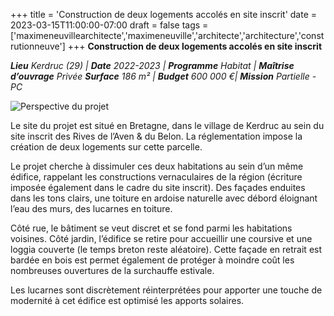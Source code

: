 +++
title = 'Construction de deux logements accolés en site inscrit'
date = 2023-03-15T11:00:00-07:00
draft = false
tags = ['maximeneuvillearchitecte','maximeneuville','architecte','architecture','construtionneuve']
+++
**Construction de deux logements accolés en site inscrit**

**_Lieu_** _Kerdruc (29) |_ **_Date_** _2022-2023 |_ **_Programme_** _Habitat |_ **_Maîtrise d’ouvrage_** _Privée_
**_Surface_** _186 m² |_ **_Budget_** _600 000 €|_ **_Mission_** _Partielle - PC_

![Perspective du projet](2101_Pers_1.jpg "Perspective du projet")

Le site du projet est situé en Bretagne, dans le village de Kerdruc au sein du site inscrit des Rives de l’Aven & du Belon. La réglementation impose la création de deux logements sur cette parcelle.

Le projet cherche à dissimuler ces deux habitations au sein d’un même édifice, rappelant les constructions vernaculaires de la région (écriture imposée également dans le cadre du site inscrit). Des façades enduites dans les tons clairs, une toiture en ardoise naturelle avec débord éloignant l’eau des murs, des lucarnes en toiture.

Côté rue, le bâtiment se veut discret et se fond parmi les habitations voisines. Côté jardin, l’édifice se retire pour accueillir une coursive et une loggia couverte (le temps breton reste aléatoire). Cette façade en retrait est bardée en bois est permet également de protéger à moindre coût les nombreuses ouvertures de la surchauffe estivale.

Les lucarnes sont discrètement réinterprétées pour apporter une touche de modernité à cet édifice est optimisé les apports solaires.

